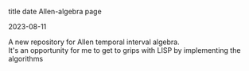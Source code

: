 title 	date
Allen-algebra page
	
2023-08-11

A new repository for Allen temporal interval algebra.  
It's an opportunity for me to get to grips with LISP by implementing the algorithms 
